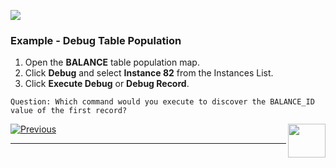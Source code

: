  

![](/academy/Training_Level_1/03_fabric_basic_LU/images/example.png)

### Example - Debug Table Population

1. Open the **BALANCE** table population map.
2. Click **Debug** and select **Instance 82** from the Instances List. 
3. Click **Execute Debug** or **Debug Record**.

`Question: Which command would you execute to discover the BALANCE_ID value of the first record?`

 
 
[![Previous](/articles/images/Previous.png)](/academy/Training_Level_1/03_fabric_basic_LU/10_table_population_and_sync_strategies.md)[<img align="right" width="60" height="54" src="/articles/images/Next.png">](/academy/Training_Level_1/03_fabric_basic_LU/12_table_pop_solutions.md)

------
